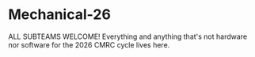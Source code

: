 # Mechanical-26
ALL SUBTEAMS WELCOME! Everything and anything that's not hardware nor software for the 2026 CMRC cycle lives here.
